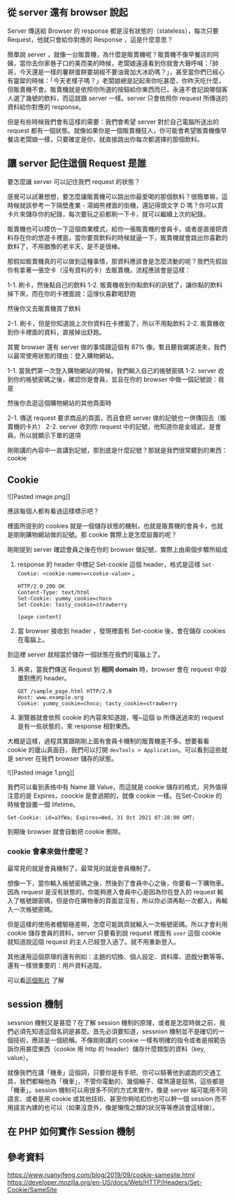 ## 從 server 還有  browser 說起
Server 傳送給 Browser 的 response 都是沒有狀態的（stateless），每次只要 Request，他就只會給你對應的 Response ，這是什麼意思？

簡單說 server ，就像一台販賣機，為什麼是販賣機呢？販賣機不像早餐店的阿姨，當你去你家巷子口的美而美的時候，老闆娘遠遠看到你就會大聲呼喊：「帥哥，今天還是一樣的薯餅蛋餅要胡椒不要油膏加大冰奶嗎？」，甚至當你們已經心有靈犀的時候：「今天老樣子嗎？」老闆娘總是記起來你吃甚麼，你昨天吃什麼，但販賣機不會。販賣機就是依照你所選的按鈕給你東西而已，永遠不會記說哪個客人選了幾號的飲料，而這就跟 server 一樣。server 只會依照你 request 所傳送的資料給你對應的 response。

但是有些時候我們會有這樣的需要：我們會希望 server 對於自己電腦所送出的 request 都有一個狀態。就像如果你是一個販賣機狂人，你可能會希望販賣機像早餐店老闆娘一樣，只要確定是你，就直接跳出你每次都選擇的那個飲料。

## 讓 server 記住這個 Request 是誰
要怎麼讓 server 可以記住我們 request 的狀態？

感覺可以試著想想，要怎麼讓販賣機可以跳出你最愛喝的那個飲料？很簡單嘛，這時候就該參考一下隔壁產業 - 湯姆熊裡面的街機，還記得頭文字 D 嗎？你可以買卡片來儲存你的紀錄，每次要玩之前都刷一下卡，就可以繼續上次的紀錄。

販賣機也可以模仿一下這個商業模式，給你一張販賣機的會員卡，或者是直接把資料存在你的悠遊卡裡面，當你要買飲料的時候就逼一下，販賣機就會跳出你喜歡的飲料了，不用猶豫的老半天，是不是很棒。

那假如販賣機真的可以做到這種事情，那資料應該會是怎麼流動的呢？我們先假設你有拿著一張空卡（沒有資料的卡）去販賣機。流程應該會是這樣：

1-1. 刷卡，然後點自己的飲料
1-2. 販賣機收到你點飲料的訊號了，讓你點的飲料掉下來，而在你的卡裡面說：這傢伙喜歡喝舒跑

然後你又去販賣機買了飲料

2-1. 刷卡，但是你知道說上次你資料在卡裡面了，所以不用點飲料
2-2. 販賣機收到你卡裡面的資料，直接掉出舒跑。 

其實 browser 還有 server 做的事情跟這個有 87% 像。暫且聽我娓娓道來，我們以最常使用狀態的理由：登入購物網站。

1-1. 當我們第一次登入購物網站的時候，我們輸入自己的帳號密碼
1-2. server 收到你的帳號密碼之後，確認你是會員，並且在你的 browser 中做一個記號說：我是

然後你去逛這個購物網站的其他頁面時

2-1. 傳送 request 要求商品的頁面，而且會把 server 做的記號也一併傳回去（販賣機的卡片）
2-2. server 收到你 request 中的記號，他知道你是金城武，是會員。所以就顯示下單的選項

剛剛講的內容中一直講到記號，那到底是什麼記號？那就是我們很常聽到的東西：cookie

## Cookie

![[Pasted image.png]]

應該每個人都有看過這樣標示吧？

裡面所提到的 cookies 就是一個儲存狀態的機制，也就是販賣機的會員卡，也就是剛剛購物網站做的記號。那 cookie 實際上是怎麼設置的呢？


剛剛提到 server 確認會員之後在你的 browser 做記號，實際上由兩個步驟所組成

1. response 的 header 中標記 Set-cookie 這個 header，格式是這樣 `Set-Cookie: <cookie-name>=<cookie-value>` 。

	```
	HTTP/2.0 200 OK
	Content-Type: text/html
	Set-Cookie: yummy_cookie=choco
	Set-Cookie: tasty_cookie=strawberry

	[page content]
	```
1. 當 browser 接收到 header ，發現裡面有 Set-cookie 後，會在儲存 cookies 在電腦上。

到這裡 server 就相當於儲存一個狀態在我們的電腦上了。

3. 再來，當我們傳送 Request 到 **相同 domain** 時，browser 會在 request 中設置對應的 header。

	```
	GET /sample_page.html HTTP/2.0
	Host: www.example.org
	Cookie: yummy_cookie=choco; tasty_cookie=strawberry
	```

4. 瀏覽器就會依照 cookie 的內容來知道說，喔~這個 ip 所傳送過來的 request 是有一些狀態的，來 response 相對東西。

大概是這樣，過程其實跟剛剛上面有會員卡機制的販賣機差不多。想要看看 cookie 的廬山真面目，我們可以打開 `devTools > Application`。可以看到這些就是 server 在我們 browser 儲存的狀態。

![[Pasted image 1.png]]

我們可以看到表格中有 Name 跟 Value，而這就是 cookie 儲存的格式，另外值得注意的是 Expires，coockie 是會過期的，就像 cookie 一樣。在Set-Cookie 的時候會設置一個 lifetime。

```
Set-Cookie: id=a3fWa; Expires=Wed, 31 Oct 2021 07:28:00 GMT;
```

到期後 browser 就會自動把 cookie 刪除。

### cookie 會拿來做什麼呢？
最常見的就是會員機制了，最常見的就是會員機制了。

想像一下，當你輸入帳號密碼之後，然後到了會員中心之後，你要看一下購物車。因為 request 是沒有狀態的，你能夠進入會員中心是因為你在登入的 request 輸入了帳號跟密碼，但是你在購物車的頁面並沒有，所以你必須再點一次都入，再輸入一次帳號密碼。

但是這樣的使用者體驗極差啊，怎麼可能跳頁就輸入一次帳號密碼。所以才會利用 cookie 儲存會員的資料，server 只要看到說 request 裡面有 `user` 這個 cookie 就知道說這個 request 的主人已經登入過了。就不用重新登入。

其他運用這個原理的還有例如：主題的切換、個人設定、資料庫、遊戲分數等等。還有一樣很重要的：用戶資料追蹤。

可以看[這個影片](https://www.youtube.com/watch?v=QWw7Wd2gUJk) 了解

## session 機制
sessnion 機制又是甚麼？在了解 session 機制的原理，或者是怎麼時做之前，我們必須先知道這個名詞是甚麼。首先必須要知道，sessnion 機制並不是確切的一個技術，應該是一個統稱。不像剛剛講的 cookie 一樣有明確的指令或者是規範告訴你用甚麼東西（cookie 用 http 的 header）儲存什麼類型的資料（key, value）。

就像我們在講「機車」這個詞，只要你是有手把、你可以騎著他到處跑的交通工具，我們都稱他為「機車」，不管你電動的、幾個輪子、碟煞還是鼓煞，這些都是「機車」。session 機制可以用很多不同的方式來實作，像是 server 端可能用不同語言、或者是用 cookie 或其他技術、甚至你夠哈扣你也可以幹一個 session 而不用語言內建的也可以（如果沒意外，像是懶惰之類的狀況等等應該會這樣做）。







## 在 PHP 如何實作 Session 機制

## 參考資料
https://www.ruanyifeng.com/blog/2019/09/cookie-samesite.html
https://developer.mozilla.org/en-US/docs/Web/HTTP/Headers/Set-Cookie/SameSite
